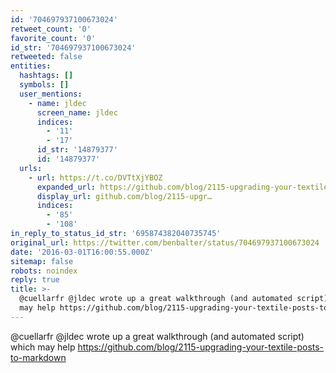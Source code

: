 ```yaml
---
id: '704697937100673024'
retweet_count: '0'
favorite_count: '0'
id_str: '704697937100673024'
retweeted: false
entities:
  hashtags: []
  symbols: []
  user_mentions:
    - name: jldec
      screen_name: jldec
      indices:
        - '11'
        - '17'
      id_str: '14879377'
      id: '14879377'
  urls:
    - url: https://t.co/DVTtXjYBOZ
      expanded_url: https://github.com/blog/2115-upgrading-your-textile-posts-to-markdown
      display_url: github.com/blog/2115-upgr…
      indices:
        - '85'
        - '108'
in_reply_to_status_id_str: '695874382040735745'
original_url: https://twitter.com/benbalter/status/704697937100673024
date: '2016-03-01T16:00:55.000Z'
sitemap: false
robots: noindex
reply: true
title: >-
  @cuellarfr @jldec wrote up a great walkthrough (and automated script) which
  may help https://github.com/blog/2115-upgrading-your-textile-posts-to-markdown
---
```


@cuellarfr @jldec wrote up a great walkthrough (and automated script) which may help https://github.com/blog/2115-upgrading-your-textile-posts-to-markdown